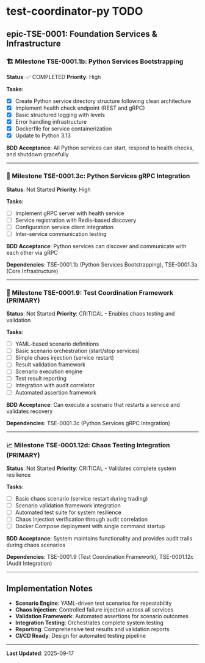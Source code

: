 # test-coordinator-py TODO

## epic-TSE-0001: Foundation Services & Infrastructure

### 🏗️ Milestone TSE-0001.1b: Python Services Bootstrapping
**Status**: ✅ COMPLETED
**Priority**: High

**Tasks**:
- [x] Create Python service directory structure following clean architecture
- [x] Implement health check endpoint (REST and gRPC)
- [x] Basic structured logging with levels
- [x] Error handling infrastructure
- [x] Dockerfile for service containerization
- [x] Update to Python 3.13

**BDD Acceptance**: All Python services can start, respond to health checks, and shutdown gracefully

---

### 🔗 Milestone TSE-0001.3c: Python Services gRPC Integration
**Status**: Not Started
**Priority**: High

**Tasks**:
- [ ] Implement gRPC server with health service
- [ ] Service registration with Redis-based discovery
- [ ] Configuration service client integration
- [ ] Inter-service communication testing

**BDD Acceptance**: Python services can discover and communicate with each other via gRPC

**Dependencies**: TSE-0001.1b (Python Services Bootstrapping), TSE-0001.3a (Core Infrastructure)

---

### 🧪 Milestone TSE-0001.9: Test Coordination Framework (PRIMARY)
**Status**: Not Started
**Priority**: CRITICAL - Enables chaos testing and validation

**Tasks**:
- [ ] YAML-based scenario definitions
- [ ] Basic scenario orchestration (start/stop services)
- [ ] Simple chaos injection (service restart)
- [ ] Result validation framework
- [ ] Scenario execution engine
- [ ] Test result reporting
- [ ] Integration with audit correlator
- [ ] Automated assertion framework

**BDD Acceptance**: Can execute a scenario that restarts a service and validates recovery

**Dependencies**: TSE-0001.3c (Python Services gRPC Integration)

---

### 📈 Milestone TSE-0001.12d: Chaos Testing Integration (PRIMARY)
**Status**: Not Started
**Priority**: CRITICAL - Validates complete system resilience

**Tasks**:
- [ ] Basic chaos scenario (service restart during trading)
- [ ] Scenario validation framework integration
- [ ] Automated test suite for system resilience
- [ ] Chaos injection verification through audit correlation
- [ ] Docker Compose deployment with single command startup

**BDD Acceptance**: System maintains functionality and provides audit trails during chaos scenarios

**Dependencies**: TSE-0001.9 (Test Coordination Framework), TSE-0001.12c (Audit Integration)

---

## Implementation Notes

- **Scenario Engine**: YAML-driven test scenarios for repeatability
- **Chaos Injection**: Controlled failure injection across all services
- **Validation Framework**: Automated assertions for scenario outcomes
- **Integration Testing**: Orchestrates complete system testing
- **Reporting**: Comprehensive test results and validation reports
- **CI/CD Ready**: Design for automated testing pipeline

---

**Last Updated**: 2025-09-17